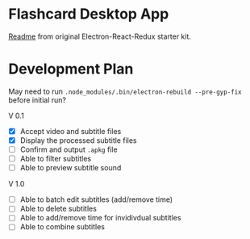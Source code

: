 # Flashcard Desktop App

[Readme](https://github.com/chentsulin/electron-react-boilerplate) from original Electron-React-Redux starter kit.

# Development Plan

May need to run `.node_modules/.bin/electron-rebuild --pre-gyp-fix` before initial run?

V 0.1

- [X] Accept video and subtitle files
- [X] Display the processed subtitle files
- [ ] Confirm and output `.apkg` file
- [ ] Able to filter subtitles
- [ ] Able to preview subtitle sound

V 1.0
- [ ] Able to batch edit subtitles (add/remove time)
- [ ] Able to delete subtitles
- [ ] Able to add/remove time for invidivdual subtitles
- [ ] Able to combine subtitles